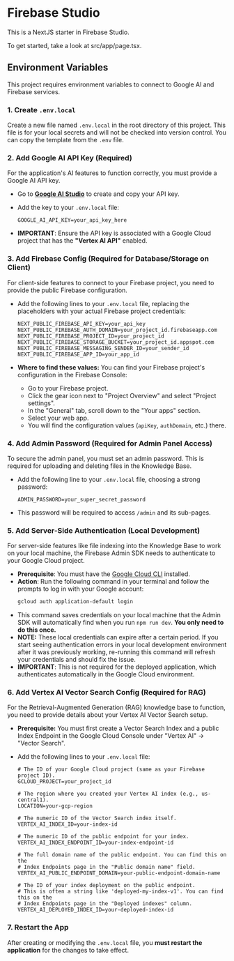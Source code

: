 # Firebase Studio

This is a NextJS starter in Firebase Studio.

To get started, take a look at src/app/page.tsx.

## Environment Variables

This project requires environment variables to connect to Google AI and Firebase services.

### 1. Create `.env.local`

Create a new file named `.env.local` in the root directory of this project. This file is for your local secrets and will not be checked into version control. You can copy the template from the `.env` file.

### 2. Add Google AI API Key (Required)

For the application's AI features to function correctly, you must provide a Google AI API key.

*   Go to **[Google AI Studio](https://aistudio.google.com/app/apikey)** to create and copy your API key.
*   Add the key to your `.env.local` file:

    ```
    GOOGLE_AI_API_KEY=your_api_key_here
    ```

*   **IMPORTANT**: Ensure the API key is associated with a Google Cloud project that has the **"Vertex AI API"** enabled.

### 3. Add Firebase Config (Required for Database/Storage on Client)

For client-side features to connect to your Firebase project, you need to provide the public Firebase configuration.

*   Add the following lines to your `.env.local` file, replacing the placeholders with your actual Firebase project credentials:

    ```
    NEXT_PUBLIC_FIREBASE_API_KEY=your_api_key
    NEXT_PUBLIC_FIREBASE_AUTH_DOMAIN=your_project_id.firebaseapp.com
    NEXT_PUBLIC_FIREBASE_PROJECT_ID=your_project_id
    NEXT_PUBLIC_FIREBASE_STORAGE_BUCKET=your_project_id.appspot.com
    NEXT_PUBLIC_FIREBASE_MESSAGING_SENDER_ID=your_sender_id
    NEXT_PUBLIC_FIREBASE_APP_ID=your_app_id
    ```

*   **Where to find these values:** You can find your Firebase project's configuration in the Firebase Console:
    *   Go to your Firebase project.
    *   Click the gear icon next to "Project Overview" and select "Project settings".
    *   In the "General" tab, scroll down to the "Your apps" section.
    *   Select your web app.
    *   You will find the configuration values (`apiKey`, `authDomain`, etc.) there.

### 4. Add Admin Password (Required for Admin Panel Access)

To secure the admin panel, you must set an admin password. This is required for uploading and deleting files in the Knowledge Base.

*   Add the following line to your `.env.local` file, choosing a strong password:
    ```
    ADMIN_PASSWORD=your_super_secret_password
    ```

*   This password will be required to access `/admin` and its sub-pages.

### 5. Add Server-Side Authentication (Local Development)

For server-side features like file indexing into the Knowledge Base to work on your local machine, the Firebase Admin SDK needs to authenticate to your Google Cloud project.

*   **Prerequisite**: You must have the [Google Cloud CLI](https://cloud.google.com/sdk/docs/install) installed.
*   **Action**: Run the following command in your terminal and follow the prompts to log in with your Google account:
    ```bash
    gcloud auth application-default login
    ```
*   This command saves credentials on your local machine that the Admin SDK will automatically find when you run `npm run dev`. **You only need to do this once.**
*   **NOTE:** These local credentials can expire after a certain period. If you start seeing authentication errors in your local development environment after it was previously working, re-running this command will refresh your credentials and should fix the issue.
*   **IMPORTANT**: This is not required for the deployed application, which authenticates automatically in the Google Cloud environment.

### 6. Add Vertex AI Vector Search Config (Required for RAG)

For the Retrieval-Augmented Generation (RAG) knowledge base to function, you need to provide details about your Vertex AI Vector Search setup.

*   **Prerequisite:** You must first create a Vector Search Index and a public Index Endpoint in the Google Cloud Console under "Vertex AI" -> "Vector Search".
*   Add the following lines to your `.env.local` file:

    ```
    # The ID of your Google Cloud project (same as your Firebase project ID).
    GCLOUD_PROJECT=your_project_id

    # The region where you created your Vertex AI index (e.g., us-central1).
    LOCATION=your-gcp-region

    # The numeric ID of the Vector Search index itself.
    VERTEX_AI_INDEX_ID=your-index-id

    # The numeric ID of the public endpoint for your index.
    VERTEX_AI_INDEX_ENDPOINT_ID=your-index-endpoint-id
    
    # The full domain name of the public endpoint. You can find this on the
    # Index Endpoints page in the "Public domain name" field.
    VERTEX_AI_PUBLIC_ENDPOINT_DOMAIN=your-public-endpoint-domain-name

    # The ID of your index deployment on the public endpoint.
    # This is often a string like 'deployed-my-index-v1'. You can find this on the
    # Index Endpoints page in the "Deployed indexes" column.
    VERTEX_AI_DEPLOYED_INDEX_ID=your-deployed-index-id
    ```

### 7. Restart the App

After creating or modifying the `.env.local` file, you **must restart the application** for the changes to take effect.
